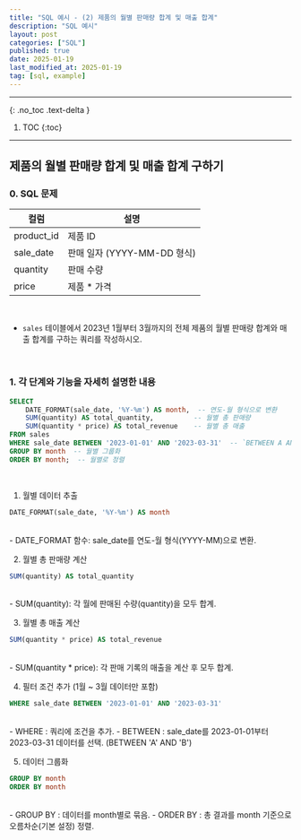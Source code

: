 ```yaml
---
title: "SQL 예시 - (2) 제품의 월별 판매량 합계 및 매출 합계"
description: "SQL 예시"
layout: post
categories: ["SQL"]
published: true
date: 2025-01-19
last_modified_at: 2025-01-19
tag: [sql, example]
---
```

---
{: .no_toc .text-delta }

1. TOC
{:toc}
---

<!-- 글의 제목은 ##
    나머지 큰 제목은 ###
    이후 나머지는 3개이상 -->

## 제품의 월별 판매량 합계 및 매출 합계 구하기

### 0. SQL 문제

| 컬럼 | 설명 |
| -- | -- |
| product_id | 제품 ID |
| sale_date | 판매 일자 (YYYY-MM-DD 형식) |
| quantity | 판매 수량 |
| price | 제품 * 가격 |

<br>

- `sales` 테이블에서 2023년 1월부터 3월까지의 전체 제품의 월별 판매량 합계와 매출 합계를 구하는 쿼리를 작성하시오.
<br>

### 1. 각 단계와 기능을 자세히 설명한 내용
```sql
SELECT
    DATE_FORMAT(sale_date, '%Y-%m') AS month,  -- 연도-월 형식으로 변환
    SUM(quantity) AS total_quantity,          -- 월별 총 판매량
    SUM(quantity * price) AS total_revenue    -- 월별 총 매출
FROM sales
WHERE sale_date BETWEEN '2023-01-01' AND '2023-03-31'  -- `BETWEEN A AND B`
GROUP BY month  -- 월별 그룹화
ORDER BY month;  -- 월별로 정렬
```
<br>

1. 월별 데이터 추출 
```sql
DATE_FORMAT(sale_date, '%Y-%m') AS month
```
<br>
- DATE_FORMAT 함수: sale_date를 연도-월 형식(YYYY-MM)으로 변환.
<br>

2. 월별 총 판매량 계산
```sql
SUM(quantity) AS total_quantity
```
<br>
- SUM(quantity): 각 월에 판매된 수량(quantity)을 모두 합계.
<br>

3. 월별 총 매출 계산
```sql
SUM(quantity * price) AS total_revenue
```
<br>
- SUM(quantity * price): 각 판매 기록의 매출을 계산 후 모두 합계.
<br>

4. 필터 조건 추가 (1월 ~ 3월 데이터만 포함)
```sql
WHERE sale_date BETWEEN '2023-01-01' AND '2023-03-31'
```
<br>
- WHERE : 쿼리에 조건을 추가.
- BETWEEN : sale_date를 2023-01-01부터 2023-03-31 데이터를 선택. (BETWEEN 'A' AND 'B')
<br>

5. 데이터 그룹화
```sql
GROUP BY month
ORDER BY month
```
<br>
- GROUP BY : 데이터를 month별로 묶음.
- ORDER BY : 총 결과를 month 기준으로 오름차순(기본 설정) 정렬.<br>
<br>